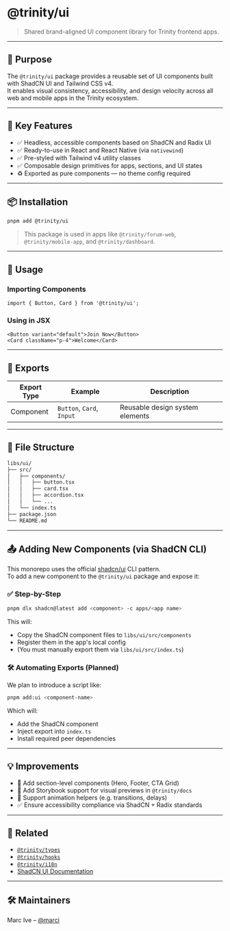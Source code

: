 # @trinity/ui

> Shared brand-aligned UI component library for Trinity frontend apps.

---

## 🧠 Purpose

The `@trinity/ui` package provides a reusable set of UI components built with ShadCN UI and Tailwind CSS v4.  
It enables visual consistency, accessibility, and design velocity across all web and mobile apps in the Trinity ecosystem.

---

## 🧱 Key Features

- ✅ Headless, accessible components based on ShadCN and Radix UI
- ✅ Ready-to-use in React and React Native (via `nativewind`)
- ✅ Pre-styled with Tailwind v4 utility classes
- ✅ Composable design primitives for apps, sections, and UI states
- ♻️ Exported as pure components — no theme config required

---

## 📦 Installation

```bash
pnpm add @trinity/ui
```

> This package is used in apps like `@trinity/forum-web`, `@trinity/mobile-app`, and `@trinity/dashboard`.

---

## 🔧 Usage

### Importing Components

```tsx
import { Button, Card } from '@trinity/ui';
```

### Using in JSX

```tsx
<Button variant="default">Join Now</Button>
<Card className="p-4">Welcome</Card>
```

---

## 🔎 Exports

| Export Type | Example                    | Description                     |
|-------------|-----------------------------|---------------------------------|
| Component   | `Button`, `Card`, `Input`   | Reusable design system elements |

---

## 📁 File Structure

```txt
libs/ui/
├── src/
│   ├── components/
│   │   ├── button.tsx
│   │   ├── card.tsx
│   │   ├── accordion.tsx
│   │   └── ...
│   └── index.ts
├── package.json
└── README.md
```

---

## 📤 Adding New Components (via ShadCN CLI)

This monorepo uses the official [shadcn/ui](https://ui.shadcn.dev) CLI pattern.  
To add a new component to the `@trinity/ui` package and expose it:

### ✅ Step-by-Step

```bash
pnpm dlx shadcn@latest add <component> -c apps/<app name>
```

This will:
- Copy the ShadCN component files to `libs/ui/src/components`
- Register them in the app's local config
- (You must manually export them via `libs/ui/src/index.ts`)

### 🛠 Automating Exports (Planned)

We plan to introduce a script like:

```bash
pnpm add:ui <component-name>
```

Which will:
- Add the ShadCN component
- Inject export into `index.ts`
- Install required peer dependencies

---

## 💡 Improvements

- 🔲 Add section-level components (Hero, Footer, CTA Grid)
- 🔲 Add Storybook support for visual previews in `@trinity/docs`
- 🔲 Support animation helpers (e.g. transitions, delays)
- ✅ Ensure accessibility compliance via ShadCN + Radix standards

---

## 🔗 Related

- [`@trinity/types`](../types)
- [`@trinity/hooks`](../hooks)
- [`@trinity/i18n`](../i18n)
- [ShadCN UI Documentation](https://ui.shadcn.dev)

---

## 🛠 Maintainers

Marc Ive – [@marci](mailto:marci@mannys.co.za)

